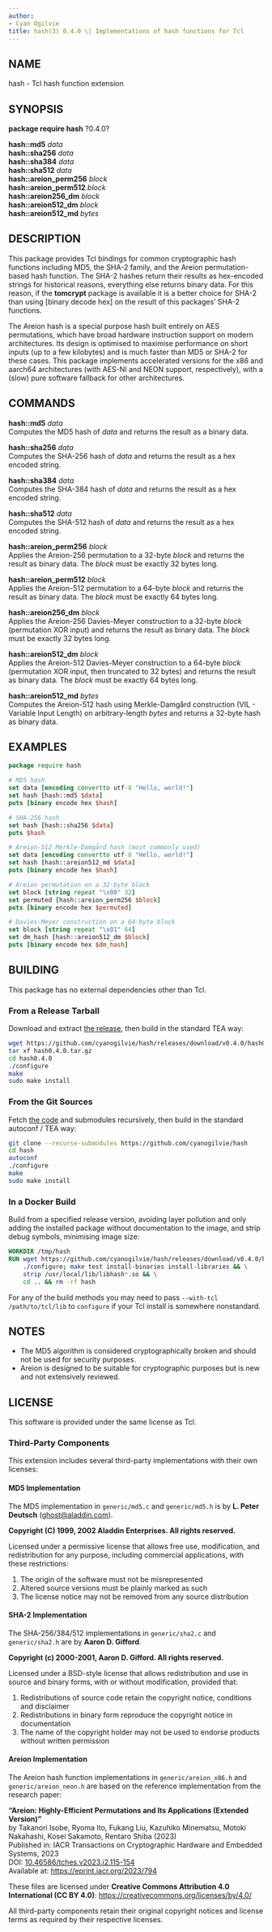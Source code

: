 ```yaml
---
author:
- Cyan Ogilvie
title: hash(3) 0.4.0 \| Implementations of hash functions for Tcl
---
```


## NAME

hash - Tcl hash function extension

## SYNOPSIS

**package require hash** ?0.4.0?

**hash::md5** *data*  
**hash::sha256** *data*  
**hash::sha384** *data*  
**hash::sha512** *data*  
**hash::areion_perm256** *block*  
**hash::areion_perm512** *block*  
**hash::areion256_dm** *block*  
**hash::areion512_dm** *block*  
**hash::areion512_md** *bytes*

## DESCRIPTION

This package provides Tcl bindings for common cryptographic hash
functions including MD5, the SHA-2 family, and the Areion
permutation-based hash function. The SHA-2 hashes return their results
as hex-encoded strings for historical reasons, everything else returns
binary data. For this reason, if the **tomcrypt** package is available
it is a better choice for SHA-2 than using \[binary decode hex\] on the
result of this packages’ SHA-2 functions.

The Areion hash is a special purpose hash built entirely on AES
permutations, which have broad hardware instruction support on modern
architectures. Its design is optimised to maximise performance on short
inputs (up to a few kilobytes) and is much faster than MD5 or SHA-2 for
these cases. This package implements accelerated versions for the x86
and aarch64 architectures (with AES-NI and NEON support, respectively),
with a (slow) pure software fallback for other architectures.

## COMMANDS

**hash::md5** *data*  
Computes the MD5 hash of *data* and returns the result as a binary data.

**hash::sha256** *data*  
Computes the SHA-256 hash of *data* and returns the result as a hex
encoded string.

**hash::sha384** *data*  
Computes the SHA-384 hash of *data* and returns the result as a hex
encoded string.

**hash::sha512** *data*  
Computes the SHA-512 hash of *data* and returns the result as a hex
encoded string.

**hash::areion_perm256** *block*  
Applies the Areion-256 permutation to a 32-byte *block* and returns the
result as binary data. The *block* must be exactly 32 bytes long.

**hash::areion_perm512** *block*  
Applies the Areion-512 permutation to a 64-byte *block* and returns the
result as binary data. The *block* must be exactly 64 bytes long.

**hash::areion256_dm** *block*  
Applies the Areion-256 Davies-Meyer construction to a 32-byte *block*
(permutation XOR input) and returns the result as binary data. The
*block* must be exactly 32 bytes long.

**hash::areion512_dm** *block*  
Applies the Areion-512 Davies-Meyer construction to a 64-byte *block*
(permutation XOR input, then truncated to 32 bytes) and returns the
result as binary data. The *block* must be exactly 64 bytes long.

**hash::areion512_md** *bytes*  
Computes the Areion-512 hash using Merkle-Damgård construction (VIL -
Variable Input Length) on arbitrary-length *bytes* and returns a 32-byte
hash as binary data.

## EXAMPLES

``` tcl
package require hash

# MD5 hash
set data [encoding convertto utf-8 "Hello, world!"]
set hash [hash::md5 $data]
puts [binary encode hex $hash]

# SHA-256 hash
set hash [hash::sha256 $data]
puts $hash

# Areion-512 Merkle-Damgård hash (most commonly used)
set data [encoding convertto utf-8 "Hello, world!"]
set hash [hash::areion512_md $data]
puts [binary encode hex $hash]

# Areion permutation on a 32-byte block
set block [string repeat "\x00" 32]
set permuted [hash::areion_perm256 $block]
puts [binary encode hex $permuted]

# Davies-Meyer construction on a 64-byte block
set block [string repeat "\x01" 64]
set dm_hash [hash::areion512_dm $block]
puts [binary encode hex $dm_hash]
```

## BUILDING

This package has no external dependencies other than Tcl.

### From a Release Tarball

Download and extract [the
release](https://github.com/cyanogilvie/hash/releases/download/v0.4.0/hash0.4.0.tar.gz),
then build in the standard TEA way:

``` sh
wget https://github.com/cyanogilvie/hash/releases/download/v0.4.0/hash0.4.0.tar.gz
tar xf hash0.4.0.tar.gz
cd hash0.4.0
./configure
make
sudo make install
```

### From the Git Sources

Fetch [the code](https://github.com/cyanogilvie/hash) and submodules
recursively, then build in the standard autoconf / TEA way:

``` sh
git clone --recurse-submodules https://github.com/cyanogilvie/hash
cd hash
autoconf
./configure
make
sudo make install
```

### In a Docker Build

Build from a specified release version, avoiding layer pollution and
only adding the installed package without documentation to the image,
and strip debug symbols, minimising image size:

``` dockerfile
WORKDIR /tmp/hash
RUN wget https://github.com/cyanogilvie/hash/releases/download/v0.4.0/hash0.4.0.tar.gz -O - | tar xz --strip-components=1 && \
    ./configure; make test install-binaries install-libraries && \
    strip /usr/local/lib/libhash*.so && \
    cd .. && rm -rf hash
```

For any of the build methods you may need to pass
`--with-tcl /path/to/tcl/lib` to `configure` if your Tcl install is
somewhere nonstandard.

## NOTES

- The MD5 algorithm is considered cryptographically broken and should
  not be used for security purposes.
- Areion is designed to be suitable for cryptographic purposes but is
  new and not extensively reviewed.

## LICENSE

This software is provided under the same license as Tcl.

### Third-Party Components

This extension includes several third-party implementations with their
own licenses:

#### MD5 Implementation

The MD5 implementation in `generic/md5.c` and `generic/md5.h` is by **L.
Peter Deutsch** (ghost@aladdin.com).

**Copyright (C) 1999, 2002 Aladdin Enterprises. All rights reserved.**

Licensed under a permissive license that allows free use, modification,
and redistribution for any purpose, including commercial applications,
with these restrictions:

1.  The origin of the software must not be misrepresented
2.  Altered source versions must be plainly marked as such
3.  The license notice may not be removed from any source distribution

#### SHA-2 Implementation

The SHA-256/384/512 implementations in `generic/sha2.c` and
`generic/sha2.h` are by **Aaron D. Gifford**.

**Copyright (c) 2000-2001, Aaron D. Gifford. All rights reserved.**

Licensed under a BSD-style license that allows redistribution and use in
source and binary forms, with or without modification, provided that:

1.  Redistributions of source code retain the copyright notice,
    conditions and disclaimer
2.  Redistributions in binary form reproduce the copyright notice in
    documentation
3.  The name of the copyright holder may not be used to endorse products
    without written permission

#### Areion Implementation

The Areion hash function implementations in `generic/areion_x86.h` and
`generic/areion_neon.h` are based on the reference implementation from
the research paper:

**“Areion: Highly-Efficient Permutations and Its Applications (Extended
Version)”**  
by Takanori Isobe, Ryoma Ito, Fukang Liu, Kazuhiko Minematsu, Motoki
Nakahashi, Kosei Sakamoto, Rentaro Shiba (2023)  
Published in: IACR Transactions on Cryptographic Hardware and Embedded
Systems, 2023  
DOI:
[10.46586/tches.v2023.i2.115-154](https://doi.org/10.46586/tches.v2023.i2.115-154)  
Available at: https://eprint.iacr.org/2023/794

These files are licensed under **Creative Commons Attribution 4.0
International (CC BY 4.0)**:
https://creativecommons.org/licenses/by/4.0/

All third-party components retain their original copyright notices and
license terms as required by their respective licenses.
